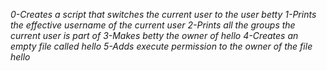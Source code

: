 *0-Creates a script that switches the current user to the user betty*
*1-Prints the effective username of the current user*
*2-Prints all the groups the current user is part of*
*3-Makes betty the owner of hello*
*4-Creates an empty file called hello*
*5-Adds execute permission to the owner of the file hello*
